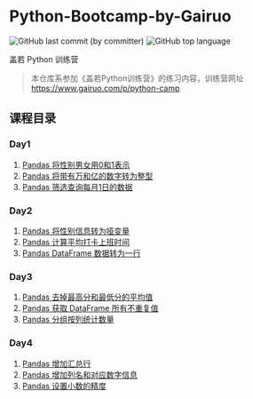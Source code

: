 # Python-Bootcamp-by-Gairuo

![GitHub last commit (by committer)](https://img.shields.io/github/last-commit/elliottxie/Python-Bootcamp-by-Gairuo) ![GitHub top language](https://img.shields.io/github/languages/top/elliottxie/Python-Bootcamp-by-Gairuo)


盖若 Python 训练营

> 本仓库系参加《盖若Python训练营》的练习内容，训练营网址 https://www.gairuo.com/p/python-camp

## 课程目录
### Day1
1. [Pandas 将性别男女用0和1表示](/Day1/Day1_01.ipynb)
2. [Pandas 将带有万和亿的数字转为整型](/Day1/Day1_02.ipynb)
3. [Pandas 筛选查询每月1日的数据](/Day1/Day1_03.ipynb)

### Day2
1. [Pandas 将性别信息转为哑变量](/Day2/Day2_01.ipynb)
2. [Pandas 计算平均打卡上班时间](/Day2/Day2_02.ipynb)
3. [Pandas DataFrame 数据转为一行](/Day2/Day2_03.ipynb)

### Day3
1. [Pandas 去掉最高分和最低分的平均值](/Day3/Day3_01.ipynb)
2. [Pandas 获取 DataFrame 所有不重复值](/Day3/Day3_02.ipynb)
3. [Pandas 分组按列统计数量](/Day3/Day3_03.ipynb)

### Day4
1. [Pandas 增加汇总行](/Day4/Day4_01.ipynb)
2. [Pandas 增加列名和对应数字信息](/Day4/Day4_02.ipynb)
3. [Pandas 设置小数的精度](/Day4/Day4_03.ipynb)